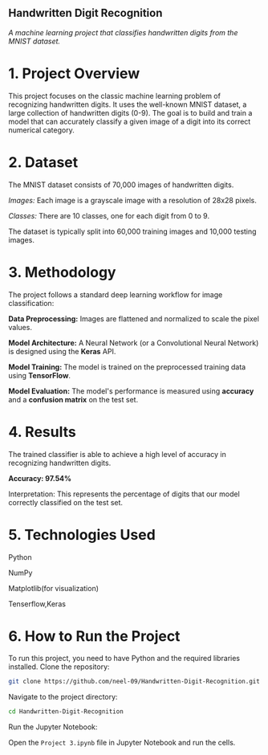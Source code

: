 ## Handwritten Digit Recognition

*A machine learning project that classifies handwritten digits from the MNIST dataset.*

# 1. Project Overview

This project focuses on the classic machine learning problem of recognizing handwritten digits. It uses the well-known MNIST dataset, a large collection of handwritten digits (0-9). The goal is to build and train a model that can accurately classify a given image of a digit into its correct numerical category.

# 2. Dataset

The MNIST dataset consists of 70,000 images of handwritten digits.

*Images:* Each image is a grayscale image with a resolution of 28x28 pixels.

*Classes:* There are 10 classes, one for each digit from 0 to 9.

The dataset is typically split into 60,000 training images and 10,000 testing images.

# 3. Methodology

The project follows a standard deep learning workflow for image classification:

**Data Preprocessing:** Images are flattened and normalized to scale the pixel values.

**Model Architecture:** A Neural Network (or a Convolutional Neural Network) is designed using the **Keras** API.

**Model Training:** The model is trained on the preprocessed training data using **TensorFlow**.

**Model Evaluation:** The model's performance is measured using **accuracy** and a **confusion matrix** on the test set.


# 4. Results

The trained classifier is able to achieve a high level of accuracy in recognizing handwritten digits.

**Accuracy: 97.54%**

Interpretation: This represents the percentage of digits that our model correctly classified on the test set.

# 5. Technologies Used

Python

NumPy

Matplotlib(for visualization)

Tenserflow,Keras

# 6. How to Run the Project

To run this project, you need to have Python and the required libraries installed.
Clone the repository:

```Bash
git clone https://github.com/neel-09/Handwritten-Digit-Recognition.git

```

Navigate to the project directory:

```Bash
cd Handwritten-Digit-Recognition
```

Run the Jupyter Notebook:

Open the ```Project 3.ipynb``` file in Jupyter Notebook and run the cells.
